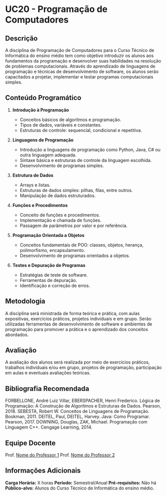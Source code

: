 # UC20 - Programação de Computadores

## Descrição

A disciplina de Programação de Computadores para o Curso Técnico de Informática do ensino médio tem como objetivo introduzir os alunos aos fundamentos da programação e desenvolver suas habilidades na resolução de problemas computacionais. Através do aprendizado de linguagens de programação e técnicas de desenvolvimento de software, os alunos serão capacitados a projetar, implementar e testar programas computacionais simples.

## Conteúdo Programático

1. **Introdução à Programação**
   - Conceitos básicos de algoritmos e programação.
   - Tipos de dados, variáveis e constantes.
   - Estruturas de controle: sequencial, condicional e repetitiva.

2. **Linguagens de Programação**
   - Introdução a linguagens de programação como Python, Java, C# ou outra linguagem adequada.
   - Sintaxe básica e estruturas de controle da linguagem escolhida.
   - Desenvolvimento de programas simples.

3. **Estrutura de Dados**
   - Arrays e listas.
   - Estruturas de dados simples: pilhas, filas, entre outros.
   - Manipulação de dados estruturados.

4. **Funções e Procedimentos**
   - Conceito de funções e procedimentos.
   - Implementação e chamada de funções.
   - Passagem de parâmetros por valor e por referência.

5. **Programação Orientada a Objetos**
   - Conceitos fundamentais de POO: classes, objetos, herança, polimorfismo, encapsulamento.
   - Desenvolvimento de programas orientados a objetos.

6. **Testes e Depuração de Programas**
   - Estratégias de teste de software.
   - Ferramentas de depuração.
   - Identificação e correção de erros.

## Metodologia

A disciplina será ministrada de forma teórica e prática, com aulas expositivas, exercícios práticos, projetos individuais e em grupo. Serão utilizadas ferramentas de desenvolvimento de software e ambientes de programação para promover a prática e o aprendizado dos conceitos abordados.

## Avaliação

A avaliação dos alunos será realizada por meio de exercícios práticos, trabalhos individuais e/ou em grupo, projetos de programação, participação em aulas e eventuais avaliações teóricas.

## Bibliografia Recomendada

FORBELLONE, André Luiz Villar, EBERSPACHER, Henri Frederico. Lógica de Programação: A Construção de Algoritmos e Estruturas de Dados. Pearson, 2018.
SEBESTA, Robert W. Conceitos de Linguagens de Programação. Bookman, 2011.
DEITEL, Paul, DEITEL, Harvey. Java: Como Programar. Pearson, 2017.
DOWNING, Douglas, ZAK, Michael. Programação com Linguagem C++. Cengage Learning, 2014.

## Equipe Docente

Prof. [Nome do Professor 1](mailto:professor1@escola.com)
Prof. [Nome do Professor 2](mailto:professor2@escola.com)

## Informações Adicionais

**Carga Horária:** X horas
**Período:** Semestral/Anual
**Pré-requisitos:** Não há
**Público-alvo:** Alunos do Curso Técnico de Informática do ensino médio.
